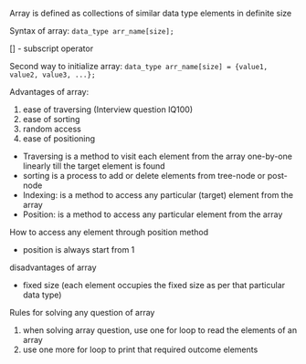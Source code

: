 Array is defined as collections of similar data type elements in definite size

Syntax of array: `data_type arr_name[size];`

[] - subscript operator

Second way to initialize array: `data_type arr_name[size] = {value1, value2, value3, ...};`

Advantages of array:
1. ease of traversing (Interview question IQ100)
2. ease of sorting
3. random access
4. ease of positioning

- Traversing is a method to visit each element from the array one-by-one linearly till the target element is found
- sorting is a process to add or delete elements from tree-node or post-node
- Indexing: is a method to access any particular (target) element from the array
- Position: is a method to access any particular element from the array

How to access any element through position method
- position is always start from 1

disadvantages of array
- fixed size (each element occupies the fixed size as per that particular data type)

Rules for solving any question of array
1. when solving array question, use one for loop to read the elements of an array
2. use one more for loop to print that required outcome elements